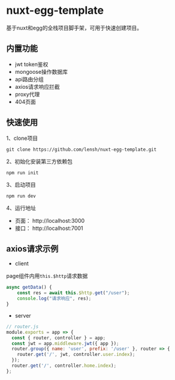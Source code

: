 # nuxt-egg-template
基于nuxt和egg的全栈项目脚手架，可用于快速创建项目。
## 内置功能
* jwt token鉴权
* mongoose操作数据库
* api路由分组
* axios请求响应拦截
* proxy代理
* 404页面
## 快速使用
1、clone项目
```
git clone https://github.com/lensh/nuxt-egg-template.git
```
2、初始化安装第三方依赖包
```
npm run init
```
3、启动项目
```
npm run dev
```
4、运行地址
* 页面： http://localhost:3000
* 接口： http://localhost:7001

## axios请求示例
* client

page组件内用```this.$http```请求数据
```js
async getData() {
    const res = await this.$http.get("/user");
    console.log("请求响应", res);
}
```
* server
```js
// router.js
module.exports = app => {
  const { router, controller } = app;
  const jwt = app.middleware.jwt({ app });
  router.group({ name: 'user', prefix: '/user' }, router => {
    router.get('/', jwt, controller.user.index);
  });
  router.get('/', controller.home.index);
};
```
